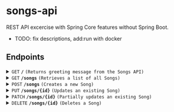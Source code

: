 
# songs-api
REST API excercise with Spring Core features without Spring Boot. 
- TODO: fix descriptions, add:run with docker


## Endpoints

<details>
  <summary><code>GET</code> <code><b>/</b></code> <code>(Returns greeting message from the Songs API)</code></summary>
 
### Request
```sh
curl http://localhost:8080/ -i
```

### Response
- **Status code:** 200 OK   
- **Content-Type:** application/json

```json
{
    "message": "Hello from Songs API"
}
```
</details>


<details>
  <summary><code>GET</code> <code><b>/songs</b></code> <code>(Retrieves a list of all Songs)</code></summary>

 ### Request
```sh
curl http://localhost:8080/songs -i
```
### Response
- **Status code:** 200 OK  
- **Content-Type:** application/json
- **Response body:** Before any user POST's, example:
```json

[
    {
        "id": "5e57a1ca-9dc4-4a0c-ab61-8875d133dd49",
        "name": "Thunderstruck",
        "artist": "AC/DC",
        "publishYear": 1990
    }
]

```
</details>


<details>
  <summary><code>POST</code> <code><b>/songs</b></code> <code>(Creates a new Song)</code></summary>
 
### Request
```sh
curl -X POST http://localhost:8080/songs \
-H "Content-Type: application/json" \
-d '{
  "name": "The Thrill Is Gone",
  "artist": "B.B. King",
  "publish_year": 1969
}' -i

```
- **Request body:** All fields required, example:
```json
{
    "name" : "The Thrill is Gone",
    "artist" : "B.B. King",
    "publish_year" : 1969
}
```


### Success response
- **Status code**: 201 CREATED  
- **Content-Type**: application/json 
- **Location**: /songs/ff88ef0c-8a9b-43eb-9de2-ad8fcd82f252
- **Response body:** 
```json
{
    "id": "ff88ef0c-8a9b-43eb-9de2-ad8fcd82f252",
    "name": "The Thrill is Gone",
    "artist": "B.B. King",
    "publish_year": 1969
}
```

### Error responses
- **Status code**: 409 CONFLICT  
- **Content-Type**: application/json 
- **Response body:** if trying to add duplicate of an existing Song

```json
{
    "error": "Song with name: The Thrill is Gone, artist: B.B. King and publish_year: 1969 already exists."
}
```

#### OR
- **Status code**: 400 BAD REQUEST
- **Content-Type**: application/json 
- **Response body:** if name not provided
```json
{
    "name": "must not be blank"
}
```
- **Response body:** if artist not provided
```json
{
    "artist": "must not be blank"
}
```
- **Response body:** if year not provided
```json
{
  "publish_year": "must not be null"
}
```

- **Response body:** if publish_year not within range  
```json
{
    "publish_year": "publish_year must be between 1889 and the current year."
}
```
</details>


<details>
  <summary><code>PUT</code> <code><b>/songs/{id}</b></code> <code>(Updates an existing Song)</code></summary>

### Request
- **Path variable:** id(string), the unique identifier of the Song to be updated (UUID).
```sh
curl -X PUT http://localhost:8080/songs/ff88ef0c-8a9b-43eb-9de2-ad8fcd82f252 \
-H "Content-Type: application/json" \
-d '{
  "name": "The Thrill Is NOT  Gone",
  "artist": "B.B. King",
  "publish_year": 1969
}' -i

```
- **Request body:** All fields required, example:
```json
{
    "name" : "The Thrill is NOT Gone",
    "artist" : "B.B. King",
    "publish_year" : 1969
}
```
### Success response
- **Status code**: 200 OK
- **Content-Type**: application/json 
- **Response body:**
```json
{
    "id": "ff88ef0c-8a9b-43eb-9de2-ad8fcd82f252",
    "name": "The Thrill is NOT Gone",
    "artist": "B.B. King",
    "publish_year": 1969
}
```


### Error responses
- **Status code**: 409 CONFLICT  
- **Content-Type**: application/json 
- **Response body:** if trying to update a duplicate of an existing Song
```json
{
    "error": "Song with name: The Thrill is NOT Gone, artist: B.B. King and publish_year: 1969 already exists."
}
```

#### OR
- **Status code**: 404 NOT FOUND
- **Content-Type**: application/json 
- **Response body:** if Song with provided id not found in database
```json
{
    "error": "Song with id 273f842d-6307-476d-8ba2-7c215a0290af was not found"
}
```
  
#### OR
- **Status code**: 400 BAD REQUEST
- **Content-Type**: application/json 
- **Response body:** if name not provided
```json
{
    "name": "must not be blank"
}
```
- **Response body:** if artist not provided
```json
{
    "artist": "must not be blank"
}
```
- **Response body:** if year not provided
```json
{
  "publish_year": "must not be null"
}
```

- **Response body:** if publish_year not within range  
```json
{
    "publish_year": "publish_year must be between 1889 and the current year."
}
```

- **Response body:** if provided id is not valid UUID
```json
{
    "error": "Given identifier: (273f842d-6307-476d-8ba2-7c215a0290a) is invalid. Expected format: 8-4-4-4-12 hex."
}
```


</details>


<details>
  <summary><code>PATCH</code> <code><b>/songs/{id}</b></code> <code>(Partially updates an existing Song)</code></summary>

### Request
- **Path variable:** id(string), the unique identifier of the Song to be partially updated (UUID).

```sh
curl -X PATCH http://localhost:8080/songs/ff88ef0c-8a9b-43eb-9de2-ad8fcd82f252 \
-H "Content-Type: application/json" \
-d '{
  "name": "The Thrill Is Gone AGAIN",
  "artist": "B.B. King",
  "publish_year": 1969
}' -i

```
- **Request body:** Only one field required, example:
```json
{
    "name" : "The Thrill is Gone AGAIN",
}
```
### Success response
- **Status code**: 200 OK
- **Content-Type**: application/json 
- **Response body:**
```json
{
    "id": "ff88ef0c-8a9b-43eb-9de2-ad8fcd82f252",
    "name": "The Thrill is Gone AGAIN",
    "artist": "B.B. King",
    "publish_year": 1969
}
```
### Error responses
- **Status code**: 404 NOT FOUND
- **Content-Type**: application/json 
- **Response body:** if Song with provided id not found in database
```json
{
    "error": "Song with id 273f842d-6307-476d-8ba2-7c215a0290af was not found"
}
```
#### OR
- **Status code**: 400 BAD REQUEST
- **Content-Type**: application/json 
- **Response body:** if name(string) empty
```json
{
    "name": "Name must not be blank when provided"
}
```
- **Response body:** if artist(string) empty
```json
{
    "artist": "Artist must not be blank when provided"
}
```

- **Response body:** if publish_year not within range  
```json
{
    "publish_year": "publish_year must be between 1889 and the current year."
}
```

- **Response body:** if provided id is not valid UUID
```json
{
    "error": "Given identifier: (273f842d-6307-476d-8ba2-7c215a0290a) is invalid. Expected format: 8-4-4-4-12 hex."
}
```


</details>


<details>
  <summary><code>DELETE</code> <code><b>/songs/{id}</b></code> <code>(Deletes a Song)</code></summary>

### Request
- **Path variable:** id(string), the unique identifier of the Song to be deleted (UUID).
```sh
curl -X DELETE http://localhost:8080/songs/ff88ef0c-8a9b-43eb-9de2-ad8fcd82f252 -H \
"Content-Type: application/json" -i

```
### Success response
- **Status code**: 204 NO CONTENT
- **Content-Type**: application/json 
- **Response body:** None
  
### Error responses
- **Status code**: 404 NOT FOUND
- **Content-Type**: application/json 
- **Response body:** if Song with provided id not found in database
```json
{
    "error": "Song with id 273f842d-6307-476d-8ba2-7c215a0290af was not found"
}
```
#### OR
- **Status code**: 400 BAD REQUEST
- **Content-Type**: application/json
- **Response body:** if provided id is not valid UUID
```json
{
    "error": "Given identifier: (273f842d-6307-476d-8ba2-7c215a0290a) is invalid. Expected format: 8-4-4-4-12 hex."
}
```

</details>
